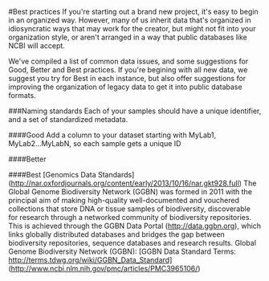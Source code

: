 #Best practices
If you're starting out a brand new project, it's easy to begin in an organized way. However, many of us
inherit data that's organized in idiosyncratic ways that may work for the creator, but might not fit into
your organization style, or aren't arranged in a way that public databases like NCBI will accept. 

We've compiled a list of common data issues, and some suggestions for Good, Better and Best practices. If you're
begining with all new data, we suggest you try for Best in each instance, but also offer suggestions for improving
the organization of legacy data to get it into public database formats.

###Naming standards
Each of your samples should have a unique identifier, and a set of standardized metadata.

####Good
Add a column to your dataset starting with MyLab1, MyLab2...MyLabN, so each sample gets a unique ID

####Better


####Best
[Genomics Data Standards]
(http://nar.oxfordjournals.org/content/early/2013/10/16/nar.gkt928.full)
The Global Genome Biodiversity Network (GGBN) was formed in 2011 with  the principal aim of making high-quality well-documented and vouchered collections that store DNA or tissue  samples of biodiversity, discoverable for research through a networked community of biodiversity repositories. This is  achieved through the GGBN Data Portal (http://data.ggbn.org), which links globally distributed databases and bridges the gap between biodiversity repositories, sequence databases and research results. 
Global Genome Biodiversity Network (GGBN):
[GGBN Data Standard Terms: http://terms.tdwg.org/wiki/GGBN_Data_Standard]
(http://www.ncbi.nlm.nih.gov/pmc/articles/PMC3965106/)

